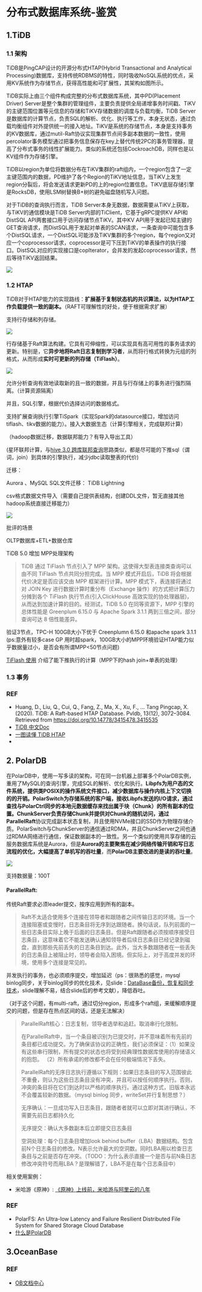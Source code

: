 # 分布式数据库系统-鉴赏



## 1.TiDB

### 1.1 架构

TiDB是PingCAP设计的开源分布式HTAP(Hybrid Transactional and Analytical Processing)数据库，支持传统RDBMS的特性，同时吸收NoSQL系统的优点，采用KV系统作为存储节点，获得高性能和可扩展性，其架构如图所示。

TiDB实际上由三个组件构成完整的分布式数据库系统，其中PD(Placement Driver) Server是整个集群的管理组件，主要负责提供全局递增事务时间戳、TiKV的主键范围位置等元信息的存储和TiKV存储数据的调度与负载均衡，TiDB Server是数据库的计算节点，负责SQL的解析、优化、执行等工作，本身无状态，通过负载均衡组件对外提供统一的接入地址。TiKV是系统的存储节点，本身是支持事务的KV数据库，通过mutil-Raft协议实现集群节点间多副本数据的一致性，使用percolator事务模型通过把事务信息保存在key上替代传统2PC的事务管理器，提高了分布式事务的线性扩展能力。类似的系统还包括CockroachDB，同样也是以KV组件作为存储引擎。

TiDB以region为单位将数据分布在TiKV集群的raft组内，一个region包含了一定主键范围内的数据，PD维护了各个Region的TiKV地址信息，当TiKV上发生region分裂后，将会发送请求更新PD的上的region位置信息。TiKV底层存储引擎是RocksDB，使用LSM树替换B+树的避免磁盘随机写入问题。

对于TiDB的查询执行而言，TiDB Server本身无数据，数据需要从TiKV上获取，与TiKV的通信模块是TiDB Server内部的TiClient，它基于gRPC提供KV API和DistSQL API两套接口用于访问存储节点TiKV。其中KV API用于发起已知主键的GET查询请求，而DistSQL用于发起对单表的SCAN请求，一条查询中可能包含多个DistSQL请求，一个DistSQL可能涉及TiKV集群的多个region，每个region又对应一个coprocessor请求，coprocessor是可下压到TiKV的单表操作的执行接口。DistSQL对应的实现接口是copIterator，会并发的发起coprocessor请求，然后等待TiKV返回结果。

![](数据库鉴赏/Snipaste_2021-06-07_23-10-06.png)



### 1.2 HTAP

TiDB对于HTAP能力的实现路线：**扩展基于复制状态机的共识算法，以为HTAP工作负载提供一致的副本。**（RAFT可理解性的好处，便于根据需求扩展）

支持行存储和列存储。

![](数据库鉴赏/Snipaste_2021-06-20_16-09-32.png)

行存储基于Raft算法构建。它具有可伸缩性，可以实现具有高可用性的事务请求的更新。特别是，它**异步地将Raft日志复制到学习者**，从而将行格式转换为元组的列格式，从而形成**实时可更新的列存储（TiFlash）**。

![](数据库鉴赏/Snipaste_2021-06-20_16-10-23.png)

允许分析查询有效地读取新的且一致的数据，并且与行存储上的事务进行强烈隔离。（计算资源隔离）

并且，SQL引擎，根据代价选择访问的数据格式。

支持扩展查询执行引擎TiSpark（实现Spark的datasource接口，增加访问tiflash、tikv数据的能力）。接入大数据生态（计算引擎相关，完成联邦计算）

（hadoop数据迁移，数据联邦能力？有导入导出工具）

(星环联邦计算，与[hive 3.0 跨库联邦查询](https://cloud.tencent.com/developer/article/1545732?from=article.detail.1468664)思路类似，都是尽可能的下推sql（谓词，join）到具体的引擎执行，减少jdbc读取整表的代价)

迁移：

Aurora 、MySQL SQL文件迁移： TiDB Lightning

csv格式数据文件导入（需要自己提供表结构，创建DDL文件，暂无直接其他hadoop系统直接迁移能力）



![](数据库鉴赏/Snipaste_2021-06-20_16-12-30.png)



批评的场景

OLTP数据库+ETL+数据仓库

TiDB 5.0 增加 MPP处理架构

> TiDB 通过 TiFlash 节点引入了 MPP 架构。这使得大型表连接类查询可以由不同 TiFlash 节点共同分担完成。当 MPP 模式开启后，TiDB 将会根据代价决定是否应该交由 MPP 框架进行计算。MPP 模式下，表连接将通过对 JOIN Key 进行数据计算时重分布（Exchange 操作）的方式把计算压力分摊到各个 TiFlash 执行节点(引入ClickHouse 高效实现的协处理器层)，从而达到加速计算的目的。经测试，TiDB 5.0 在同等资源下，MPP 引擎的总体性能是 Greenplum 6.15.0 与 Apache Spark 3.1.1 两到三倍之间，部分查询可达 8 倍性能差异。

验证3节点，TPC-H 100GB大小下优于 Creenplumn 6.15.0 和apache spark 3.1.1 (ps:意外有较多case GP 用时超spark，100GB大小的MPP环境验证HTAP能力似乎数据量过小，是否会有所谓MPP<50节点问题)  

[TiFlash 使用](https://docs.pingcap.com/zh/tidb/stable/use-tiflash) 介绍了能下推执行的计算（MPP下的hash join+单表的处理）



### 1.3 事务





### REF

- Huang, D., Liu, Q., Cui, Q., Fang, Z., Ma, X., Xu, F., … Tang Pingcap, X. (2020). TiDB: A Raft-based HTAP Database. Pvldb, 13(12), 3072–3084. Retrieved from https://doi.org/10.14778/3415478.3415535
- [TiDB 中文Doc](https://docs.pingcap.com/zh/tidb/stable/overview)
- [一图读懂 TiDB HTAP](https://www.modb.pro/db/71467)
- 



## 2. PolarDB

在PolarDB中，使用一写多读的架构，可在同一台机器上部署多个PolarDB实例，重用了MySQL的查询引擎，完成SQL的解析、优化和执行。**Libpfs为用户态的文件系统，提供类POSIX的操作系统文件接口，减少数据库与操作内核上下文切换的的开销。**PolarSwitch为存储系统的客户端，接收Libpfs发送的I/O请求，通过查找与PolarCtrl同步的本地元数据缓存来找出属于块（Chunk）的所有副本的位置。ChunkServer负责存储Chunk并提供对Chunk的随机访问，通过**ParallelRaft**协议完成副本状态复制，并且使用NVMe接口的SSD作为物理存储介质。PolarSwitch与ChunkServer的通信通过RDMA，并且ChunkServer之间也通过RDMA网络进行通信，保证数据副本的一致性。另一个类似的使用共享存储的云服务数据库系统是Aurora，但是**Aurora的主要聚焦在减少网络传输开销和写日志流程的优化，大幅提高了单机写的吞吐量**，而**PolarDB主要改进的是读的吞吐量**。

![](数据库鉴赏/Snipaste_2021-06-07_23-09-09.png)





支持数据量：100T



#### ParallelRaft:

传统Raft要求必须leader提交，按序应用到所有的副本。

> Raft不太适合使用多个连接在领导者和跟随者之间传输日志的环境。当一个连接阻塞或变慢时，日志条目将无序到达跟随者。换句话说，队列前面的一些日志条目实际上晚于后面的日志条目。但是Raft跟随者必须按顺序接受日志条目，这意味着它不能发送确认通知领导者后续日志条目已经记录到磁盘，直到那些先前丢失的日志条目到达。此外，当大多数跟随者在一些丢失的日志条目上被阻止时，领导者会陷入困境。但实际上，对于高度并发的环境，使用多个连接是常见的。

并发执行的事务，也必须顺序提交，增加延迟（ps：很熟悉的感觉，mysql binlog同步，关于binlog同步的优化技术，见slide：[DataBase备份，恢复和同步技术](https://github.com/tianjiqx/slides/blob/master/DataBase备份，恢复和同步技术.pdf)，slide理解不易，结合slide后的参考文献），降低吞吐。

（对于这个问题，有multi-raft，通过切分region，形成多个raft组，来缓解顺序提交的问题，但是存在热点区间的话，还是无法解决）



> ParallelRaft核心：日志复制，领导者选举和追赶。取消串行化限制。
>
> 在ParallelRaft中，当一个条目被识别为已提交时，并不意味着所有先前的条目都已成功提交。为了确保该协议的正确性，我们必须保证：（1）如果没有这些串行限制，所有提交的状态也将受到经典理性数据库使用的存储语义的抱怨。 （2）所有承诺的修改都不会在任何极端情况下丢失。
>
> ParallelRaft的无序日志执行遵循以下规则：如果日志条目的写入范围彼此不重叠，则认为这些日志条目没有冲突，并且可以按任何顺序执行。否则，冲突的条目将在它们到达时以严格的顺序执行。通过这种方式，旧版本永远不会覆盖较新的数据。（mysql binlog 同步，writeSet并行复制思想？）
>
> 无序确认：一旦成功写入日志条目，跟随者者就可以立即对其进行确认，不需要先前日志都持久化
>
> 无序提交：确认大多数副本后立即提交日志条目
>
> 空洞处理：每个日志条目增加look behind buffer（LBA）数据结构。包含前N个日志条目的修改。N表示允许最大的空洞数。同时LBA用以检查日志条目与之前是否存在冲突。（TODO：为什么表示直接一个是否与前N条日志修改冲突符号而用LBA？是理解错了，LBA不是在每个日志条目中）



相关使用案例：

- 米哈游《原神》:  [《原神》上线前，米哈游与阿里云的八年](https://developer.aliyun.com/article/780165)



### REF

- PolarFS: An Ultra-low Latency and Failure Resilient Distributed File System for Shared Storage Cloud Database
- [什么是PolarDB](https://help.aliyun.com/document_detail/58764.html)





## 3.OceanBase







### REF

- [OB文档中心](https://open.oceanbase.com/docs)

